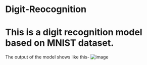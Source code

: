 # Digit-Reocognition

# This is a digit recognition model based on MNIST dataset.
The output of the model shows like this-
![image](https://user-images.githubusercontent.com/81847533/133914565-81d75425-ead0-4c76-b2db-b088f51518d3.png)
